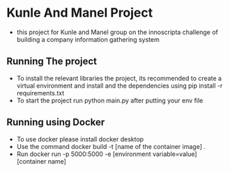# Kunle And Manel Project
- this project for Kunle and Manel group on the innoscripta challenge of building a company information gathering system

## Running The project
- To install the relevant libraries the project, its recommended to create a virtual environment and install and the dependencies using pip install -r requirements.txt
- To start the project run python main.py after putting your env file

## Running using Docker
- To use docker please install docker desktop
- Use the command docker build -t [name of the container image] .
- Run docker run -p 5000:5000 -e [environment variable=value] [container name]